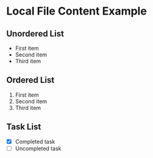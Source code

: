 # Local File Content Example

## Unordered List
- First item
- Second item
- Third item

## Ordered List
1. First item
2. Second item
3. Third item

## Task List
- [x] Completed task
- [ ] Uncompleted task